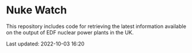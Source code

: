 # Nuke Watch

This repository includes code for retrieving the latest information available on the output of EDF nuclear power plants in the UK.

Last updated: 2022-10-03 16:20